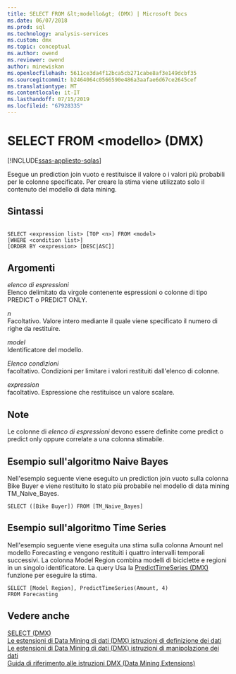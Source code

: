 ```yaml
---
title: SELECT FROM &lt;modello&gt; (DMX) | Microsoft Docs
ms.date: 06/07/2018
ms.prod: sql
ms.technology: analysis-services
ms.custom: dmx
ms.topic: conceptual
ms.author: owend
ms.reviewer: owend
author: minewiskan
ms.openlocfilehash: 5611ce3da4f12bca5cb271cabe8af3e149dcbf35
ms.sourcegitcommit: b2464064c0566590e486a3aafae6d67ce2645cef
ms.translationtype: MT
ms.contentlocale: it-IT
ms.lasthandoff: 07/15/2019
ms.locfileid: "67928335"
---
```

# <a name="select-from-ltmodelgt-dmx"></a>SELECT FROM &lt;modello&gt; (DMX)
[!INCLUDE[ssas-appliesto-sqlas](../includes/ssas-appliesto-sqlas.md)]

  Esegue un prediction join vuoto e restituisce il valore o i valori più probabili per le colonne specificate. Per creare la stima viene utilizzato solo il contenuto del modello di data mining.  
  
## <a name="syntax"></a>Sintassi  
  
```  
  
SELECT <expression list> [TOP <n>] FROM <model>   
[WHERE <condition list>]   
[ORDER BY <expression> [DESC|ASC]]  
```  
  
## <a name="arguments"></a>Argomenti  
 *elenco di espressioni*  
 Elenco delimitato da virgole contenente espressioni o colonne di tipo PREDICT o PREDICT ONLY.  
  
 *n*  
 Facoltativo. Valore intero mediante il quale viene specificato il numero di righe da restituire.  
  
 *model*  
 Identificatore del modello.  
  
 *Elenco condizioni*  
 facoltativo. Condizioni per limitare i valori restituiti dall'elenco di colonne.  
  
 *expression*  
 facoltativo. Espressione che restituisce un valore scalare.  
  
## <a name="remarks"></a>Note  
 Le colonne di *elenco di espressioni* devono essere definite come predict o predict only oppure correlate a una colonna stimabile.  
  
## <a name="naive-bayes-example"></a>Esempio sull'algoritmo Naive Bayes  
 Nell'esempio seguente viene eseguito un prediction join vuoto sulla colonna Bike Buyer e viene restituito lo stato più probabile nel modello di data mining TM_Naive_Bayes.  
  
```  
SELECT ([Bike Buyer]) FROM [TM_Naive_Bayes]  
```  
  
## <a name="time-series-example"></a>Esempio sull'algoritmo Time Series  
 Nell'esempio seguente viene eseguita una stima sulla colonna Amount nel modello Forecasting e vengono restituiti i quattro intervalli temporali successivi. La colonna Model Region combina modelli di biciclette e regioni in un singolo identificatore. La query Usa la [PredictTimeSeries &#40;DMX&#41; ](../dmx/predicttimeseries-dmx.md) funzione per eseguire la stima.  
  
```  
SELECT [Model Region], PredictTimeSeries(Amount, 4)   
FROM Forecasting  
```  
  
## <a name="see-also"></a>Vedere anche  
 [SELECT &#40;DMX&#41;](../dmx/select-dmx.md)   
 [Le estensioni di Data Mining di dati &#40;DMX&#41; istruzioni di definizione dei dati](../dmx/dmx-statements-data-definition.md)   
 [Le estensioni di Data Mining di dati &#40;DMX&#41; istruzioni di manipolazione dei dati](../dmx/dmx-statements-data-manipulation.md)   
 [Guida di riferimento alle istruzioni DMX &#40;Data Mining Extensions&#41;](../dmx/data-mining-extensions-dmx-statements.md)  
  
  
